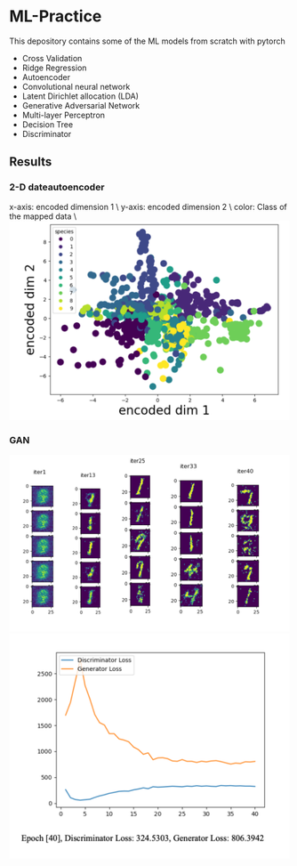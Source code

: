# ML-Practice

This depository contains some of the ML models from scratch with pytorch

- Cross Validation
- Ridge Regression
- Autoencoder
- Convolutional neural network
- Latent Dirichlet allocation (LDA)
- Generative Adversarial Network
- Multi-layer Perceptron
- Decision Tree
- Discriminator

## Results

### 2-D dateautoencoder
x-axis: encoded dimension 1 \\
y-axis: encoded dimension 2 \\
color: Class of the mapped data \\
![](pics/AE.png)

### GAN
![](pics/GAN.png)
![](pics/GAN_loss.png)
